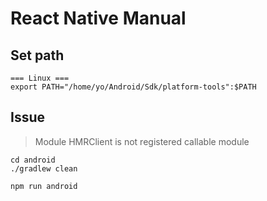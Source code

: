 # React Native Manual

## Set path
```
=== Linux ===
export PATH="/home/yo/Android/Sdk/platform-tools":$PATH
```

## Issue
> Module HMRClient is not registered callable module
```
cd android
./gradlew clean

npm run android
```